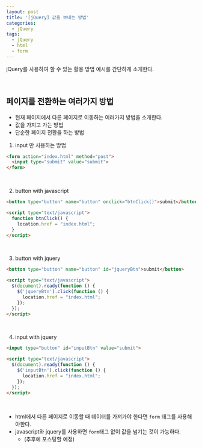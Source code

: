 ```yaml
---
layout: post
title: '[jQuery] 값을 보내는 방법'
categories:
  - jQuery
tags:
  - jQuery
  - html
  - form
---
```


jQuery를 사용하여 할 수 있는 활용 방법 예시를 간단하게 소개한다.



<br>


## 페이지를 전환하는 여러가지 방법

- 현재 페이지에서 다른 페이지로 이동하는 여러가지 방법을 소개한다.
- 값을 가지고 가는 방법
- 단순한 페이지 전환을 하는 방법


1. input 만 사용하는 방법

```html
<form action="index.html" method="post">
  <input type="submit" value="submit">
</form>
```

<br>


2. button with javascript

```html
<button type="button" name="button" onclick="btnClick()">submit</button>

<script type="text/javascript">
  function btnClick() {
    location.href = "index.html";
  }
</script>
```

<br>


3. button with jquery

```html
<button type="button" name="button" id="jqueryBtn">submit</button>

<script type="text/javascript">
  $(document).ready(function () {
    $('jqueryBtn').click(function () {
      location.href = "index.html";
    });
  });
</script>
```

<br>


4. input with jquery

```html
<input type="button" id="inputBtn" value="submit">

<script type="text/javascript">
  $(document).ready(function () {
    $('inputBtn').click(function () {
      location.href = "index.html";
    });
  });
</script>
```


<br>

- html에서 다른 페이지로 이동할 때 데이터를 가져가야 한다면 ```form``` 태그를 사용해야한다.
- javascript와 jquery를 사용하면 ```form```태그 없이 값을 넘기는 것이 가능하다.
  - (추후에 포스팅할 예정)
